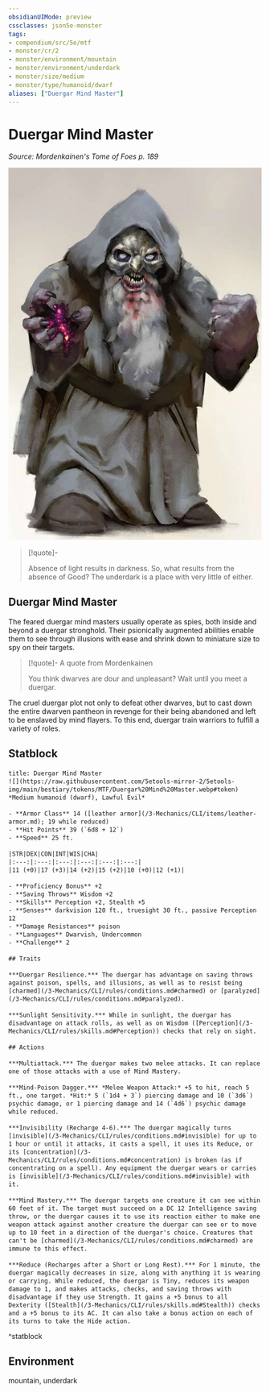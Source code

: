 ```yaml
---
obsidianUIMode: preview
cssclasses: json5e-monster
tags:
- compendium/src/5e/mtf
- monster/cr/2
- monster/environment/mountain
- monster/environment/underdark
- monster/size/medium
- monster/type/humanoid/dwarf
aliases: ["Duergar Mind Master"]
---
```

# Duergar Mind Master
*Source: Mordenkainen's Tome of Foes p. 189*  

![](https://raw.githubusercontent.com/5etools-mirror-2/5etools-img/main/bestiary/MTF/Duergar%20Mind%20Master.webp#right)  
> [!quote]-  
> 
> Absence of light results in darkness. So, what results from the absence of Good? The underdark is a place with very little of either.

## Duergar Mind Master

The feared duergar mind masters usually operate as spies, both inside and beyond a duergar stronghold. Their psionically augmented abilities enable them to see through illusions with ease and shrink down to miniature size to spy on their targets.

> [!quote]- A quote from Mordenkainen  
> 
> You think dwarves are dour and unpleasant? Wait until you meet a duergar.

The cruel duergar plot not only to defeat other dwarves, but to cast down the entire dwarven pantheon in revenge for their being abandoned and left to be enslaved by mind flayers. To this end, duergar train warriors to fulfill a variety of roles.


## Statblock

```ad-statblock
title: Duergar Mind Master
![](https://raw.githubusercontent.com/5etools-mirror-2/5etools-img/main/bestiary/tokens/MTF/Duergar%20Mind%20Master.webp#token)
*Medium humanoid (dwarf), Lawful Evil*

- **Armor Class** 14 ([leather armor](/3-Mechanics/CLI/items/leather-armor.md); 19 while reduced)
- **Hit Points** 39 (`6d8 + 12`) 
- **Speed** 25 ft.

|STR|DEX|CON|INT|WIS|CHA|
|:---:|:---:|:---:|:---:|:---:|:---:|
|11 (+0)|17 (+3)|14 (+2)|15 (+2)|10 (+0)|12 (+1)|

- **Proficiency Bonus** +2
- **Saving Throws** Wisdom +2
- **Skills** Perception +2, Stealth +5
- **Senses** darkvision 120 ft., truesight 30 ft., passive Perception 12
- **Damage Resistances** poison
- **Languages** Dwarvish, Undercommon
- **Challenge** 2

## Traits

***Duergar Resilience.*** The duergar has advantage on saving throws against poison, spells, and illusions, as well as to resist being [charmed](/3-Mechanics/CLI/rules/conditions.md#charmed) or [paralyzed](/3-Mechanics/CLI/rules/conditions.md#paralyzed).

***Sunlight Sensitivity.*** While in sunlight, the duergar has disadvantage on attack rolls, as well as on Wisdom ([Perception](/3-Mechanics/CLI/rules/skills.md#Perception)) checks that rely on sight.

## Actions

***Multiattack.*** The duergar makes two melee attacks. It can replace one of those attacks with a use of Mind Mastery.

***Mind-Poison Dagger.*** *Melee Weapon Attack:* +5 to hit, reach 5 ft., one target. *Hit:* 5 (`1d4 + 3`) piercing damage and 10 (`3d6`) psychic damage, or 1 piercing damage and 14 (`4d6`) psychic damage while reduced.

***Invisibility (Recharge 4-6).*** The duergar magically turns [invisible](/3-Mechanics/CLI/rules/conditions.md#invisible) for up to 1 hour or until it attacks, it casts a spell, it uses its Reduce, or its [concentration](/3-Mechanics/CLI/rules/conditions.md#concentration) is broken (as if concentrating on a spell). Any equipment the duergar wears or carries is [invisible](/3-Mechanics/CLI/rules/conditions.md#invisible) with it.

***Mind Mastery.*** The duergar targets one creature it can see within 60 feet of it. The target must succeed on a DC 12 Intelligence saving throw, or the duergar causes it to use its reaction either to make one weapon attack against another creature the duergar can see or to move up to 10 feet in a direction of the duergar's choice. Creatures that can't be [charmed](/3-Mechanics/CLI/rules/conditions.md#charmed) are immune to this effect.

***Reduce (Recharges after a Short or Long Rest).*** For 1 minute, the duergar magically decreases in size, along with anything it is wearing or carrying. While reduced, the duergar is Tiny, reduces its weapon damage to 1, and makes attacks, checks, and saving throws with disadvantage if they use Strength. It gains a +5 bonus to all Dexterity ([Stealth](/3-Mechanics/CLI/rules/skills.md#Stealth)) checks and a +5 bonus to its AC. It can also take a bonus action on each of its turns to take the Hide action.
```
^statblock

## Environment

mountain, underdark